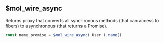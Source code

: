 ## $mol_wire_async

Returns proxy that converts all synchronous methods (that can access to fibers) to asynchronous (that returns a Promise).

```typescript
const name_promise = $mol_wire_async( User ).name()
```
